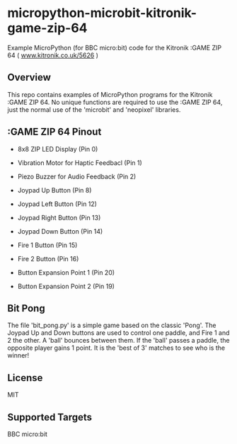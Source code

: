 # micropython-microbit-kitronik-game-zip-64
Example MicroPython (for BBC micro:bit) code for the Kitronik :GAME ZIP 64 ( www.kitronik.co.uk/5626 )

## Overview

This repo contains examples of MicroPython programs for the Kitronik :GAME ZIP 64.
No unique functions are required to use the :GAME ZIP 64, just the normal use of the 'microbit' and 'neopixel' libraries.

## :GAME ZIP 64 Pinout

* 8x8 ZIP LED Display (Pin 0)
* Vibration Motor for Haptic Feedbacl (Pin 1)
* Piezo Buzzer for Audio Feedback (Pin 2)
* Joypad Up Button (Pin 8)
* Joypad Left Button (Pin 12)
* Joypad Right Button (Pin 13)
* Joypad Down Button (Pin 14)
* Fire 1 Button (Pin 15)
* Fire 2 Button (Pin 16)

* Button Expansion Point 1 (Pin 20) 
* Button Expansion Point 2 (Pin 19)

## Bit Pong

The file 'bit_pong.py' is a simple game based on the classic 'Pong'.
The Joypad Up and Down buttons are used to control one paddle, and Fire 1 and 2 the other.
A 'ball' bounces between them.
If the 'ball' passes a paddle, the opposite player gains 1 point.
It is the 'best of 3' matches to see who is the winner!

## License

MIT

## Supported Targets

BBC micro:bit